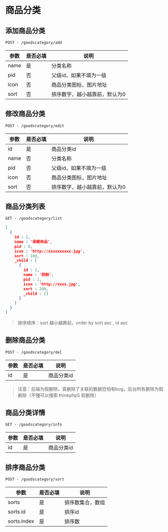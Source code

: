 # 商品分类
## 添加商品分类

```html
POST - /goodscategory/add
```

| 参数   | 是否必填 | 说明              |
| ---- | ---- | --------------- |
| name | 是    | 分类名称            |
| pid  | 否    | 父级id，如果不填为一级    |
| icon | 否    | 商品分类图标，图片地址     |
| sort | 否    | 排序数字，越小越靠前，默认为0 |

## 修改商品分类

```html
POST - /goodscategory/edit
```

| 参数   | 是否必填 | 说明              |
| ---- | ---- | --------------- |
| id   | 是    | 商品分类id          |
| name | 否    | 分类名称            |
| pid  | 否    | 父级id，如果不填为一级    |
| icon | 否    | 商品分类图标，图片地址     |
| sort | 否    | 排序数字，越小越靠前，默认为0 |

## 商品分类列表

```html
GET - /goodscategory/list
```

```json
[
  {
    id : 1,
    name : '母婴用品',
    pid : 0,
    icon : 'http://xxxxxxxxxx.jpg',
    sort : 100,
    _child : [
      {
        id : 2,
        name : '奶粉',
        pid : 1,
        icon : 'http://xxxx.jpg',
        sort : 200,
        _child : []
      }
    ]
  }
]
```

> 排序顺序：sort 越小越靠前，order by sort asc , id asc

## 删除商品分类

```html
POST - /goodscategory/del
```

| 参数   | 是否必填 | 说明     |
| ---- | ---- | ------ |
| id   | 是    | 商品分类id |

> 注意：后端为假删除，真删除了关联的数据恐怕有bug，后台所有删除为假删除（不懂可以搜索 thinkphp5 软删除）

## 商品分类详情

```html
GET - /goodscategory/info
```

| 参数   | 是否必填 | 说明     |
| ---- | ---- | ------ |
| id   | 是    | 商品分类id |

## 排序商品分类

```html
POST - /goodscategory/sort
```
| 参数          | 是否必填 | 说明       |
| ----------- | ---- | -------- |
| sorts       | 是    | 排序数集合，数组 |
| sorts.id    | 是    | 排序id     |
| sorts.index | 是    | 排序数      |

